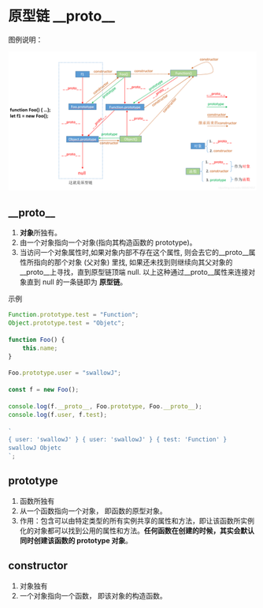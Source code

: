# 原型链 \_\_proto\_\_

图例说明：

![avatar](../image/prototype.png)

## \_\_proto\_\_

1. **对象**所独有。
2. 由一个对象指向一个对象(指向其构造函数的 prototype)。
3. 当访问一个对象属性时,如果对象内部不存在这个属性, 则会去它的\_\_proto\_\_属性所指向的那个对象 (父对象) 里找, 如果还未找到则继续向其父对象的\_\_proto\_\_上寻找，直到原型链顶端 null.
   以上这种通过\_\_proto\_\_属性来连接对象直到 null 的一条链即为 **原型链**。

示例

```js
Function.prototype.test = "Function";
Object.prototype.test = "Objetc";

function Foo() {
    this.name;
}

Foo.prototype.user = "swallowJ";

const f = new Foo();

console.log(f.__proto__, Foo.prototype, Foo.__proto__);
console.log(f.user, f.test);

`
{ user: 'swallowJ' } { user: 'swallowJ' } { test: 'Function' }
swallowJ Objetc
`;
```

## prototype

1. 函数所独有
2. 从一个函数指向一个对象， 即函数的原型对象。
3. 作用：包含可以由特定类型的所有实例共享的属性和方法，即让该函数所实例化的对象都可以找到公用的属性和方法。**任何函数在创建的时候，其实会默认同时创建该函数的 prototype 对象**。

## constructor

1. 对象独有
2. 一个对象指向一个函数， 即该对象的构造函数。
